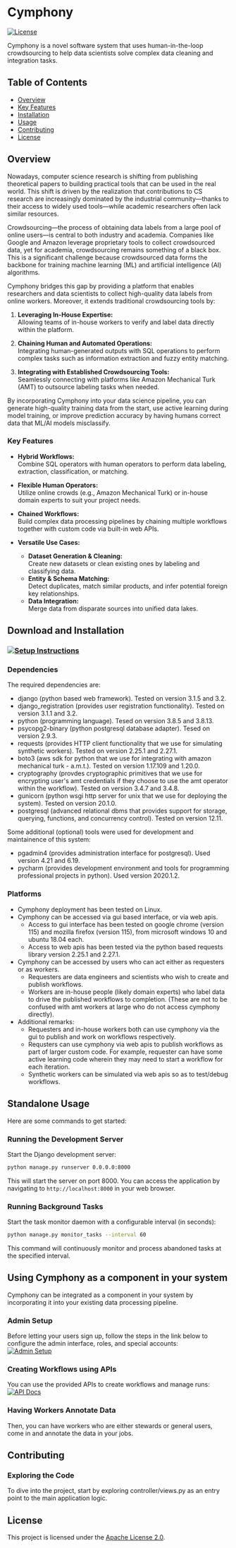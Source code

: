 # Cymphony

[//]: # (![Build Status]&#40;https://img.shields.io/badge/build-passing-brightgreen&#41;)

[![License](https://img.shields.io/badge/License-Apache%202.0-blue.svg)](https://www.apache.org/licenses/LICENSE-2.0)


Cymphony is a novel software system that uses human-in-the-loop crowdsourcing to help data scientists solve complex data cleaning and integration tasks.

## Table of Contents

- [Overview](#overview)
- [Key Features](#key-features)
- [Installation](#installation)
- [Usage](#usage)
- [Contributing](#contributing)
- [License](#license)

## Overview

Nowadays, computer science research is shifting from publishing theoretical papers to building practical tools that can be used in the real world. This shift is driven by the realization that contributions to CS research are increasingly dominated by the industrial community—thanks to their access to widely used tools—while academic researchers often lack similar resources.

Crowdsourcing—the process of obtaining data labels from a large pool of online users—is central to both industry and academia. Companies like Google and Amazon leverage proprietary tools to collect crowdsourced data, yet for academia, crowdsourcing remains something of a black box. This is a significant challenge because crowdsourced data forms the backbone for training machine learning (ML) and artificial intelligence (AI) algorithms.

Cymphony bridges this gap by providing a platform that enables researchers and data scientists to collect high-quality data labels from online workers. Moreover, it extends traditional crowdsourcing tools by:

1. **Leveraging In-House Expertise:**  
   Allowing teams of in-house workers to verify and label data directly within the platform.

2. **Chaining Human and Automated Operations:**  
   Integrating human-generated outputs with SQL operations to perform complex tasks such as information extraction and fuzzy entity matching.

3. **Integrating with Established Crowdsourcing Tools:**  
   Seamlessly connecting with platforms like Amazon Mechanical Turk (AMT) to outsource labeling tasks when needed.

By incorporating Cymphony into your data science pipeline, you can generate high-quality training data from the start, use active learning during model training, or improve prediction accuracy by having humans correct data that ML/AI models misclassify.

### Key Features

- **Hybrid Workflows:**  
  Combine SQL operators with human operators to perform data labeling, extraction, classification, or matching.

- **Flexible Human Operators:**  
  Utilize online crowds (e.g., Amazon Mechanical Turk) or in-house domain experts to suit your project needs.

- **Chained Workflows:**  
  Build complex data processing pipelines by chaining multiple workflows together with custom code via built-in web APIs.

- **Versatile Use Cases:**  
  - **Dataset Generation & Cleaning:**  
    Create new datasets or clean existing ones by labeling and classifying data.
  - **Entity & Schema Matching:**  
    Detect duplicates, match similar products, and infer potential foreign key relationships.
  - **Data Integration:**  
    Merge data from disparate sources into unified data lakes.

## Download and Installation

### [![Setup Instructions](https://img.shields.io/badge/Setup-Instructions-blue)](./setup_instructions.md)

### Dependencies

The required dependencies are:
* django (python based web framework). Tested on version 3.1.5 and 3.2.
* django_registration (provides user registration functionality). Tested on version 3.1.1 and 3.2.
* python (programming language). Tesed on version 3.8.5 and 3.8.13.
* psycopg2-binary (python postgresql database adapter). Tesed on version 2.9.3.
* requests (provides HTTP client functionality that we use for simulating synthetic workers). Tested on version 2.25.1 and 2.27.1.
* boto3 (aws sdk for python that we use for integrating with amazon mechanical turk - a.m.t.). Tested on version 1.17.109 and 1.20.0.
* cryptography (provdes cryptographic primitives that we use for encrypting user's amt credentials if they choose to use the amt operator within the workflow). Tested on version 3.4.7 and 3.4.8.
* gunicorn (python wsgi http server for unix that we use for deploying the system). Tested on version 20.1.0.
* postgresql (advanced relational dbms that provides support for storage, querying, functions, and concurrency control). Tested on version 12.11.

Some additional (optional) tools were used for development and maintainence of this system:
* pgadmin4 (provides administration interface for postgresql). Used version 4.21 and 6.19.
* pycharm (provides development environment and tools for programming professional projects in python). Used version 2020.1.2.

### Platforms
* Cymphony deployment has been tested on Linux.
* Cymphony can be accessed via gui based interface, or via web apis.
  - Access to gui interface has been tested on google chrome (version 115) and mozilla firefox (version 115), from microsoft windows 10 and ubuntu 18.04 each.
  - Access to web apis has been tested via the python based requests library version 2.25.1 and 2.27.1.
* Cymphony can be accessed by users who can act either as requesters or as workers.
  - Requesters are data engineers and scientists who wish to create and publish workflows.
  - Workers are in-house people (likely domain experts) who label data to drive the published workflows to completion. (These are not to be confused with amt workers at large who do not access cymphony directly).
* Additional remarks:
  - Requesters and in-house workers both can use cymphony via the gui to publish and work on workflows respectively.
  - Requsters can use cymphony via web apis to publish workflows as part of larger custom code. For example, requester can have some active learning code wherein they may need to start a workflow for each iteration.
  - Synthetic workers can be simulated via web apis so as to test/debug workflows.

## Standalone Usage

Here are some commands to get started:

### Running the Development Server

Start the Django development server:

```bash
python manage.py runserver 0.0.0.0:8000
 ```
This will start the server on port 8000. You can access the application by navigating to `http://localhost:8000` in your web browser.

### Running Background Tasks

Start the task monitor daemon with a configurable interval (in seconds):
```bash
python manage.py monitor_tasks --interval 60
```
This command will continuously monitor and process abandoned tasks at the specified interval.

<!-- ### Usage Example -->

## Using Cymphony as a component in your system
Cymphony can be integrated as a component in your system by incorporating it into your existing data processing pipeline. 

### Admin Setup
Before letting your users sign up, follow the steps in the link below to configure the admin interface, roles, and special accounts:  
[![Admin Setup](https://img.shields.io/badge/Admin-Setup-red)](./admin_setup.md)

### Creating Workflows using APIs
You can use the provided APIs to create workflows and manage runs:  
[![API Docs](https://img.shields.io/badge/API-Docs-blue)](./api-docs/api-endpoints.md)

<!-- 2. To specify workflows, here is the language. -->

### Having Workers Annotate Data
Then, you can have workers who are either stewards or general users, come in and annotate the data in your jobs.
<!-- Example here -->

## Contributing

### Exploring the Code
To dive into the project, start by exploring controller/views.py as an entry point to the main application logic.

## License

This project is licensed under the [Apache License 2.0](https://www.apache.org/licenses/LICENSE-2.0).
